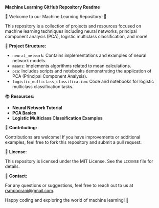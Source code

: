 **Machine Learning GitHub Repository Readme**

🤖 Welcome to our Machine Learning Repository! 🚀

This repository is a collection of projects and resources focused on machine learning techniques including neural networks, principal component analysis (PCA), logistic multiclass classification, and more!

📁 **Project Structure:**

- `neural_network`: Contains implementations and examples of neural network models.
- `means`: Implements algorithms related to mean calculations.
- `pca`: Includes scripts and notebooks demonstrating the application of PCA (Principal Component Analysis).
- `logistic_multiclass_classification`: Code and notebooks for logistic multiclass classification tasks.

📚 **Resources:**

- **Neural Network Tutorial**
- **PCA Basics**
- **Logistic Multiclass Classification Examples**

🚀 **Contributing:**

Contributions are welcome! If you have improvements or additional examples, feel free to fork this repository and submit a pull request.

📝 **License:**

This repository is licensed under the MIT License. See the `LICENSE` file for details.

📧 **Contact:**

For any questions or suggestions, feel free to reach out to us at rsmpoorani@gmail.com.

Happy coding and exploring the world of machine learning! 🌟
